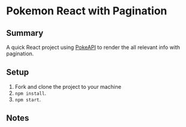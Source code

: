 # Pokemon React with Pagination

## Summary

A quick React project using [PokeAPI](https://pokeapi.co/) to render the all relevant info with pagination.

## Setup

1. Fork and clone the project to your machine
2. `npm install`.
3. `npm start`.

## Notes
